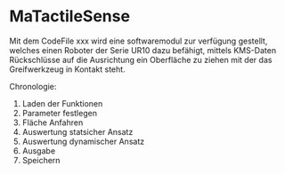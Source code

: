 # MaTactileSense
Mit dem CodeFile xxx wird eine softwaremodul zur verfügung gestellt, welches einen Roboter der Serie UR10 dazu befähigt, mittels KMS-Daten Rückschlüsse auf die Ausrichtung ein Oberfläche zu ziehen mit der das Greifwerkzeug in Kontakt steht.

Chronologie:
1. Laden der Funktionen
2. Parameter festlegen
3. Fläche Anfahren
4. Auswertung statsicher Ansatz
5. Auswertung dynamischer Ansatz
6. Ausgabe
7. Speichern




